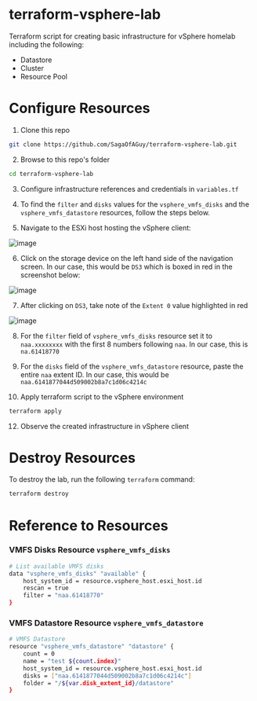 # terraform-vsphere-lab
Terraform script for creating basic infrastructure for vSphere homelab including the following:
- Datastore
- Cluster
- Resource Pool

# Configure Resources
1. Clone this repo
```bash
git clone https://github.com/SagaOfAGuy/terraform-vsphere-lab.git
```
2. Browse to this repo's folder
```bash
cd terraform-vsphere-lab
```
3. Configure infrastructure references and credentials in `variables.tf`

4. To find the `filter` and `disks` values for the `vsphere_vmfs_disks` and the `vsphere_vmfs_datastore` resources, follow the steps below.

5. Navigate to the ESXi host hosting the vSphere client:
   
![image](https://github.com/SagaOfAGuy/terraform-vsphere-lab/assets/68156940/e85caa31-bf64-4f09-ba45-7a42b7254e7a)

6. Click on the storage device on the left hand side of the navigation screen. In our case, this would be `DS3` which is boxed in red in the screenshot below:
   
![image](https://github.com/SagaOfAGuy/terraform-vsphere-lab/assets/68156940/70a5116a-1919-44c6-ae71-ea4a77cb1484)

7. After clicking on `DS3`, take note of the `Extent 0` value highlighted in red

![image](https://github.com/SagaOfAGuy/terraform-vsphere-lab/assets/68156940/02735f19-8dc0-4cc9-9538-01380867eee3)

8. For the `filter` field of `vsphere_vmfs_disks` resource set it to `naa.xxxxxxxx` with the first 8 numbers following `naa`. In our case, this is `na.61418770` 

9. For the `disks` field of the `vsphere_vmfs_datastore` resource, paste the entire `naa` extent ID. In our case, this would be `naa.6141877044d509002b8a7c1d06c4214c`

10. Apply terraform script to the vSphere environment
```bash
terraform apply
```

12. Observe the created infrastructure in vSphere client

# Destroy Resources
To destroy the lab, run the following `terraform` command: 
```bash
terraform destroy
```

# Reference to Resources

### VMFS Disks Resource `vsphere_vmfs_disks`
```bash
# List available VMFS disks
data "vsphere_vmfs_disks" "available" {
	host_system_id = resource.vsphere_host.esxi_host.id
	rescan = true
	filter = "naa.61418770"
}
```

### VMFS Datastore Resource `vsphere_vmfs_datastore`
```bash
# VMFS Datastore
resource "vsphere_vmfs_datastore" "datastore" {
	count = 0
	name = "test ${count.index}"
	host_system_id = resource.vsphere_host.esxi_host.id
	disks = ["naa.6141877044d509002b8a7c1d06c4214c"]
	folder = "/${var.disk_extent_id}/datastore"
}
```
